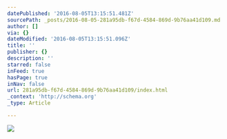 ```yaml
---
datePublished: '2016-08-05T13:15:51.481Z'
sourcePath: _posts/2016-08-05-281a95db-f67d-4584-869d-9b76aa41d109.md
author: []
via: {}
dateModified: '2016-08-05T13:15:51.096Z'
title: ''
publisher: {}
description: ''
starred: false
inFeed: true
hasPage: true
inNav: false
url: 281a95db-f67d-4584-869d-9b76aa41d109/index.html
_context: 'http://schema.org'
_type: Article

---
```

![](https://the-grid-user-content.s3-us-west-2.amazonaws.com/bc74d7a9-13a2-4613-ad48-bca9c78403ad.jpg)